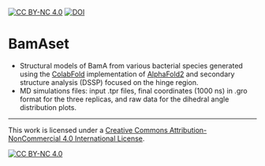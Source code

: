[![CC BY-NC 4.0][cc-by-nc-shield]][cc-by-nc]
[![DOI](https://zenodo.org/badge/716525524.svg)](https://doi.org/10.5281/zenodo.13986908)

# BamAset
- Structural models of BamA from various bacterial species generated using the [ColabFold](https://doi.org/10.1038/s41592-022-01488-1) implementation of [AlphaFold2](https://doi.org/10.1038/s41586-021-03819-2) and secondary structure analysis (DSSP) focused on the hinge region.
- MD simulations files: input .tpr files, final coordinates (1000 ns) in .gro format for the three replicas, and raw data for the dihedral angle distribution plots.



----
This work is licensed under a
[Creative Commons Attribution-NonCommercial 4.0 International License][cc-by-nc].

[![CC BY-NC 4.0][cc-by-nc-image]][cc-by-nc]

[cc-by-nc]: https://creativecommons.org/licenses/by-nc/4.0/
[cc-by-nc-image]: https://licensebuttons.net/l/by-nc/4.0/88x31.png
[cc-by-nc-shield]: https://img.shields.io/badge/License-CC%20BY--NC%204.0-lightgrey.svg


